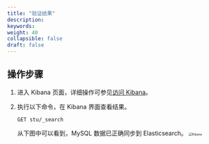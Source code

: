 ```yaml
---
title: "验证结果"
description:  
keywords: 
weight: 40
collapsible: false
draft: false
---
```


## 操作步骤

1. 进入 Kibana 页面，详细操作可参见[访问 Kibana](/bigdata/elk/manual/cluster_info/#kibana-基本用法)。
2. 执行以下命令，在 Kibana 界面查看结果。
    
    ```
    GET stu/_search
    ```

    从下图中可以看到，MySQL 数据已正确同步到 Elasticsearch。
    <img src="/bigdata/databench/_images/bestpractice_kibana.png" alt="Kibana" style="zoom:50%;" />

